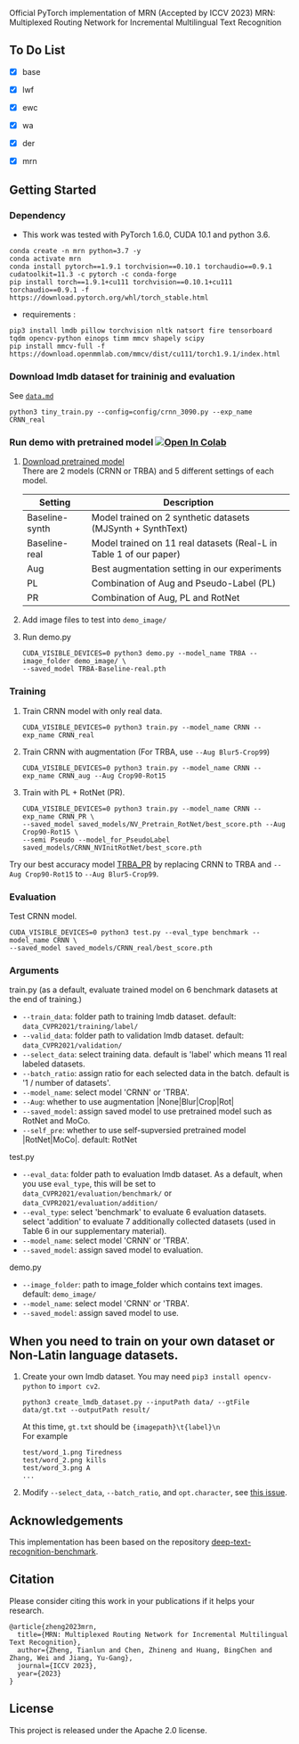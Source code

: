 
Official PyTorch implementation of MRN (Accepted by ICCV 2023)
MRN: Multiplexed Routing Network for Incremental Multilingual Text Recognition


## To Do List
* [x] base
* [x] lwf
* [x] ewc
* [x] wa
* [x] der
* [x] mrn


## Getting Started
### Dependency
- This work was tested with PyTorch 1.6.0, CUDA 10.1 and python 3.6.
```
conda create -n mrn python=3.7 -y
conda activate mrn
conda install pytorch==1.9.1 torchvision==0.10.1 torchaudio==0.9.1 cudatoolkit=11.3 -c pytorch -c conda-forge
pip install torch==1.9.1+cu111 torchvision==0.10.1+cu111 torchaudio==0.9.1 -f https://download.pytorch.org/whl/torch_stable.html
```
- requirements : 
```
pip3 install lmdb pillow torchvision nltk natsort fire tensorboard tqdm opencv-python einops timm mmcv shapely scipy
pip install mmcv-full -f https://download.openmmlab.com/mmcv/dist/cu111/torch1.9.1/index.html
```
### Download lmdb dataset for traininig and evaluation 
See [`data.md`](https://github.com/ku21fan/STR-Fewer-Labels/blob/main/data.md)
```
python3 tiny_train.py --config=config/crnn_3090.py --exp_name CRNN_real
```
<h3 id="pretrained_models"> Run demo with pretrained model <a href="https://colab.research.google.com/github/ku21fan/STR-Fewer-Labels/blob/master/demo_in_colab.ipynb" target="_parent"><img src="https://colab.research.google.com/assets/colab-badge.svg" alt="Open In Colab"/></a> </h3> 

1. [Download pretrained model](https://www.dropbox.com/sh/23adceu2i85c4x1/AACLmaiL43Jy8eYIVVUkZ344a?dl=0) <br>
There are 2 models (CRNN or TRBA) and 5 different settings of each model.

    Setting | Description
    -- | --
    Baseline-synth | Model trained on 2 synthetic datasets (MJSynth + SynthText)
    Baseline-real | Model trained on 11 real datasets (Real-L in Table 1 of our paper)
    Aug | Best augmentation setting in our experiments
    PL | Combination of Aug and Pseudo-Label (PL)
    PR | Combination of Aug, PL and RotNet

2. Add image files to test into `demo_image/`
3. Run demo.py
   ```
   CUDA_VISIBLE_DEVICES=0 python3 demo.py --model_name TRBA --image_folder demo_image/ \
   --saved_model TRBA-Baseline-real.pth
   ```

### Training
1. Train CRNN model with only real data.

       CUDA_VISIBLE_DEVICES=0 python3 train.py --model_name CRNN --exp_name CRNN_real

2. Train CRNN with augmentation (For TRBA, use `--Aug Blur5-Crop99`)
   ```
   CUDA_VISIBLE_DEVICES=0 python3 train.py --model_name CRNN --exp_name CRNN_aug --Aug Crop90-Rot15
   ```
   
5. Train with PL + RotNet (PR).
   ```
   CUDA_VISIBLE_DEVICES=0 python3 train.py --model_name CRNN --exp_name CRNN_PR \
   --saved_model saved_models/NV_Pretrain_RotNet/best_score.pth --Aug Crop90-Rot15 \
   --semi Pseudo --model_for_PseudoLabel saved_models/CRNN_NVInitRotNet/best_score.pth
   ```

Try our best accuracy model [TRBA_PR](https://www.dropbox.com/s/s0c26oe8dvk7tsg/TRBA-PR.pth?dl=0) by replacing CRNN to TRBA and `--Aug Crop90-Rot15` to `--Aug Blur5-Crop99`.

### Evaluation
Test CRNN model.
```
CUDA_VISIBLE_DEVICES=0 python3 test.py --eval_type benchmark --model_name CRNN \
--saved_model saved_models/CRNN_real/best_score.pth
```


### Arguments
train.py (as a default, evaluate trained model on 6 benchmark datasets at the end of training.)
* `--train_data`: folder path to training lmdb dataset. default: `data_CVPR2021/training/label/`
* `--valid_data`: folder path to validation lmdb dataset. default: `data_CVPR2021/validation/`
* `--select_data`: select training data. default is 'label' which means 11 real labeled datasets.
* `--batch_ratio`: assign ratio for each selected data in the batch. default is '1 / number of datasets'.
* `--model_name`: select model 'CRNN' or 'TRBA'.
* `--Aug`: whether to use augmentation |None|Blur|Crop|Rot|
* `--saved_model`: assign saved model to use pretrained model such as RotNet and MoCo.
* `--self_pre`: whether to use self-supversied pretrained model |RotNet|MoCo|. default: RotNet


test.py
* `--eval_data`: folder path to evaluation lmdb dataset. As a default, when you use `eval_type`, this will be set to `data_CVPR2021/evaluation/benchmark/` or `data_CVPR2021/evaluation/addition/`
* `--eval_type`: select 'benchmark' to evaluate 6 evaluation datasets. select 'addition' to evaluate 7 additionally collected datasets (used in Table 6 in our supplementary material).
* `--model_name`: select model 'CRNN' or 'TRBA'.
* `--saved_model`: assign saved model to evaluation.

demo.py
* `--image_folder`: path to image_folder which contains text images. default: `demo_image/`
* `--model_name`: select model 'CRNN' or 'TRBA'.
* `--saved_model`: assign saved model to use.


## When you need to train on your own dataset or Non-Latin language datasets.
1. Create your own lmdb dataset. You may need `pip3 install opencv-python` to `import cv2`.

       python3 create_lmdb_dataset.py --inputPath data/ --gtFile data/gt.txt --outputPath result/

   At this time, `gt.txt` should be `{imagepath}\t{label}\n` <br>
   For example
   ```
   test/word_1.png Tiredness
   test/word_2.png kills
   test/word_3.png A
   ...
   ```
2. Modify `--select_data`, `--batch_ratio`, and `opt.character`, see [this issue](https://github.com/clovaai/deep-text-recognition-benchmark/issues/85).


## Acknowledgements
This implementation has been based on the repository [deep-text-recognition-benchmark](https://github.com/clovaai/deep-text-recognition-benchmark).

## Citation
Please consider citing this work in your publications if it helps your research.
```
@article{zheng2023mrn,
  title={MRN: Multiplexed Routing Network for Incremental Multilingual Text Recognition},
  author={Zheng, Tianlun and Chen, Zhineng and Huang, BingChen and Zhang, Wei and Jiang, Yu-Gang},
  journal={ICCV 2023},
  year={2023}
}
```

## License
This project is released under the Apache 2.0 license.
